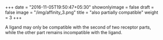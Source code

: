 +++
date = "2016-11-05T19:50:47+05:30"
showonlyimage = false
draft = false
image = "/img/affinity_3.png"
title = "also partially compatible"
weight = 3
+++

A ligand may only be compatible with the second of two receptor parts, while the other part remains incompatible with the ligand. 

<audio src="/audio/a2002011001-e02-128k.mp3" autoplay> 
Sorry, your browser does not support the <audio> element. 
</audio>

<!--more-->

Sid and Greta are playing in rhythmic unison again as the two parts of the receptor, but this time their notes are different- they are 7 notes apart. (Sid and Greta demonstrate 7th). Nick, Chris, and John are again rhythmically erratic ligands wandering outside of the cell. This time, Chris will attempt to bind with the receptor by matching its rhythm. Because Chris’s note is a consonant with only one of the two receptor parts (Chris and Sid demonstrate major 3rd) and incompatible with the other receptor half (Chris and Greta demonstrate tritone), it results in an incomplete binding- a 7th chord, which isn’t “ugly” to hear, but not technically dissonant. Nick and John here are two non-binding, rhythmically independent ligands.      

DEMONSTRATE PART 1C 